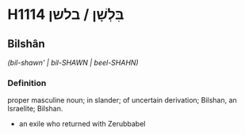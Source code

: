 # H1114 בִּלְשָׁן / בלשן

## Bilshân

_(bil-shawn' | bil-SHAWN | beel-SHAHN)_

### Definition

proper masculine noun; in slander; of uncertain derivation; Bilshan, an Israelite; Bilshan.

- an exile who returned with Zerubbabel
